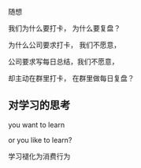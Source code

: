随想

我们为什么要打卡， 为什么要复盘？

为什么公司要求打卡， 我们不愿意， 

公司要求写每日总结，我们不愿意，

却主动在群里打卡， 在群里做每日复盘？ 



## 对学习的思考

you want to learn  

or  you like to learn? 

学习褪化为消费行为



